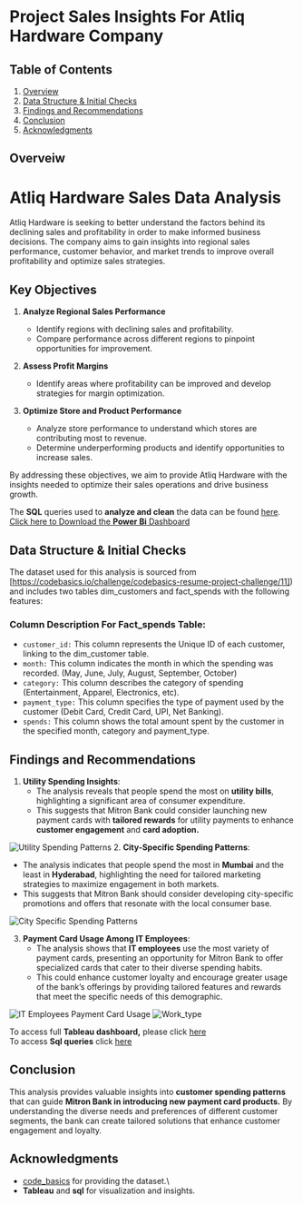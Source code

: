 # Project Sales Insights For Atliq Hardware Company

## Table of Contents
1. [Overview](#overview)
2. [Data Structure & Initial Checks](#data-structure--initial-checks)
3. [Findings and Recommendations](#findings-and-recommendations)
4. [Conclusion](#conclusion)
5. [Acknowledgments](#acknowledgments)

## Overveiw
# Atliq Hardware Sales Data Analysis

Atliq Hardware is seeking to better understand the factors behind its declining sales and profitability in order to make informed business decisions. The company aims to gain insights into regional sales performance, customer behavior, and market trends to improve overall profitability and optimize sales strategies.

## Key Objectives

1. **Analyze Regional Sales Performance**  
   - Identify regions with declining sales and profitability.
   - Compare performance across different regions to pinpoint opportunities for improvement.

2. **Assess Profit Margins**  
   - Identify areas where profitability can be improved and develop strategies for margin optimization.

3. **Optimize Store and Product Performance**  
   - Analyze store performance to understand which stores are contributing most to revenue.
   - Determine underperforming products and identify opportunities to increase sales.


By addressing these objectives, we aim to provide Atliq Hardware with the insights needed to optimize their sales operations and drive business growth.



The **SQL** queries used to **analyze and clean** the data can be found [here](https://github.com/Maaz-Umar-00/Sales-Insights-For-Atliq-hardware/blob/main/03_Sales_insights_in_python-sql.ipynb).\
[Click here to Download the  **Power Bi** Dashboard](https://github.com/Maaz-Umar-00/Sales-Insights-For-Atliq-hardware/blob/main/02_Atliq_hardware_sales_project.pbix)


## Data Structure & Initial Checks
The dataset used for this analysis is sourced from [https://codebasics.io/challenge/codebasics-resume-project-challenge/11]) and includes two tables dim_customers and fact_spends with the following features:

### Column Description For Fact_spends Table:

- `customer_id:` This column represents the Unique ID of each customer, linking to the dim_customer table.
- `month:` This column indicates the month in which the spending was recorded. (May, June, July, August, September, October)
- `category:` This column describes the category of spending (Entertainment, Apparel, Electronics, etc).
- `payment_type:` This column specifies the type of payment used by the customer (Debit Card, Credit Card, UPI, Net Banking).
- `spends:` This column shows the total amount spent by the customer in the specified month, category and payment_type.

## Findings and Recommendations
1. **Utility Spending Insights**:
   - The analysis reveals that people spend the most on **utility bills**, highlighting a significant area of consumer expenditure.
   - This suggests that Mitron Bank could consider launching new payment cards with **tailored rewards** for utility payments to enhance **customer engagement** and **card adoption.**

![Utility Spending Patterns](./03_Chart_pics/Percentage_of_spending_income_Based_on_different_items.png
)
2. **City-Specific Spending Patterns**:
   - The analysis indicates that people spend the most in **Mumbai** and the least in **Hyderabad**, highlighting the need for tailored marketing strategies to maximize engagement in both markets.
   - This suggests that Mitron Bank should consider developing city-specific promotions and offers that resonate with the local consumer base.

![City Specific Spending Patterns](./03_Chart_pics/Total_spending_per_city.png)

 
3. **Payment Card Usage Among IT Employees**:
   - The analysis shows that **IT employees** use the most variety of payment cards, presenting an opportunity for Mitron Bank to offer specialized cards that cater to their diverse spending habits.
   - This could enhance customer loyalty and encourage greater usage of the bank’s offerings by providing tailored features and rewards that meet the specific needs of this demographic.

![IT Employees Payment Card Usage](./03_Chart_pics/Payment_card_usage_by_work_type.png)
![Work_type](./03_Chart_pics/work_type_colours.png)

     
To access full **Tableau dashboard,** please click [here](https://public.tableau.com/app/profile/maaz.umar/viz/MitronBankAnalysis_17266593076560/05_credit_card_dashboard)\
To access **Sql queries** click [here](https://github.com/Maaz-Umar-00/Mitron-Bank-Analysis-Project/blob/main/01_Payment_card_Analysis_in_Sql.ipynb)

## Conclusion
This analysis provides valuable insights into **customer spending patterns** that can guide **Mitron Bank in introducing new payment card products.** By understanding the diverse needs and preferences of different customer segments, the bank can create tailored solutions that enhance customer engagement and loyalty.

## Acknowledgments
* [code_basics](https://codebasics.io/challenge/codebasics-resume-project-challenge/11) for providing the dataset.\
* **Tableau** and **sql** for visualization and insights.


